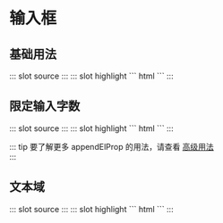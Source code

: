 # 输入框

## 基础用法

<demo-block>
::: slot source
<el-input placeholder="请输入内容" v-model="text1"></el-input>
:::
::: slot highlight
``` html
<x-input-text name="text1" placeholder="请输入内容"></x-input-text>
```
:::
</demo-block>

## 限定输入字数

<demo-block>
::: slot source
<el-input placeholder="请输入内容" v-model="text2" maxlength=10 show-word-limit></el-input>
:::
::: slot highlight
``` html
<x-input-text name="text2" appendElProp="maxlength=10 show-word-limit"></x-input-text>
```
:::
</demo-block>

::: tip
要了解更多 appendElProp 的用法，请查看 [高级用法](/advanced/#appendelprop)  
:::

## 文本域

<demo-block>
::: slot source
<el-input v-model="text3" type="textarea" placeholder="请输入内容" clearable></el-input>
:::
::: slot highlight
``` html
<x-input-text name="text3" type="textarea"></x-input-text>
```
:::
</demo-block>

<script>
export default {
    data(){
        return {
            text1:'',
            text2:'',
            text3:'',
        }
    }
};
</script>
